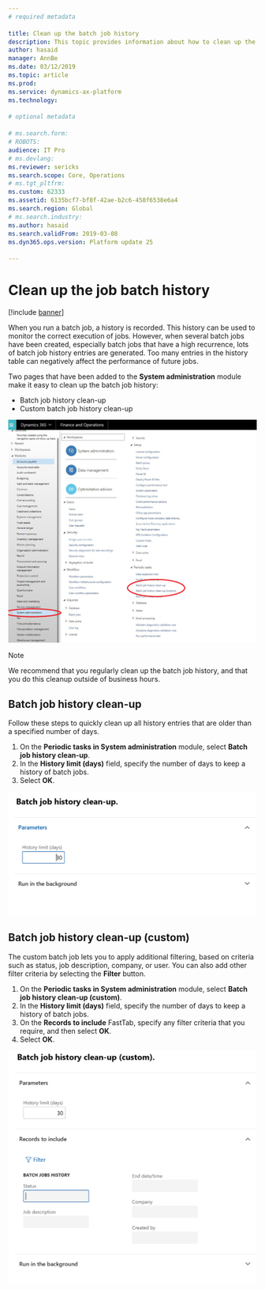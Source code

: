 ```yaml
---
# required metadata

title: Clean up the batch job history 
description: This topic provides information about how to clean up the batch job history.
author: hasaid
manager: AnnBe
ms.date: 03/12/2019
ms.topic: article
ms.prod: 
ms.service: dynamics-ax-platform
ms.technology: 

# optional metadata

# ms.search.form: 
# ROBOTS: 
audience: IT Pro
# ms.devlang: 
ms.reviewer: sericks
ms.search.scope: Core, Operations
# ms.tgt_pltfrm: 
ms.custom: 62333
ms.assetid: 6135bcf7-bf8f-42ae-b2c6-458f6538e6a4
ms.search.region: Global
# ms.search.industry: 
ms.author: hasaid
ms.search.validFrom: 2019-03-08
ms.dyn365.ops.version: Platform update 25

---
```


# Clean up the job batch history

[!include [banner](../includes/banner.md)]

When you run a batch job, a history is recorded. This history can be used to monitor the correct execution of jobs. However, when several batch jobs have been created, especially batch jobs that have a high recurrence, lots of batch job history entries are generated. Too many entries in the history table can negatively affect the performance of future jobs.

Two pages that have been added to the **System administration** module make it easy to clean up the batch job history:

- Batch job history clean-up
- Custom batch job history clean-up

![Periodic tasks in System administration](./media/Menu-Cleanup.png)

> [!NOTE]
> We recommend that you regularly clean up the batch job history, and that you do this cleanup outside of business hours.

## Batch job history clean-up

Follow these steps to quickly clean up all history entries that are older than a specified number of days.

1. On the **Periodic tasks in System administration** module, select **Batch job history clean-up**.
2. In the **History limit (days)** field, specify the number of days to keep a history of batch jobs.
3. Select **OK**.

![Regular job](./media/batch-cleanup-regular.png)

## Batch job history clean-up (custom)

The custom batch job lets you to apply additional filtering, based on criteria such as status, job description, company, or user. You can also add other filter criteria by selecting the **Filter** button.

1. On the **Periodic tasks in System administration** module, select **Batch job history clean-up (custom)**.
2. In the **History limit (days)** field, specify the number of days to keep a history of batch jobs.
3. On the **Records to include** FastTab, specify any filter criteria that you require, and then select **OK**.
4. Select **OK**.

![Custom job](./media/batch-cleanup-custom.png)
